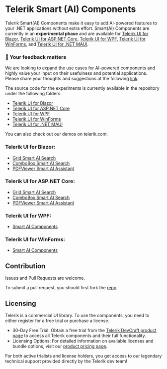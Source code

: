 # Telerik Smart (AI) Components

Telerik Smart(AI) Components make it easy to add AI-powered features to your .NET applications without extra effort. Smart(AI) Components are currently in an **experimental phase** and are available for [Telerik UI for Blazor](https://www.telerik.com/blazor-ui), [Telerik UI for ASP.NET Core](https://www.telerik.com/aspnet-core-ui), [Telerik UI for WPF](https://www.telerik.com/products/wpf/overview.aspx), [Telerik UI for WinForms](https://www.telerik.com/products/winforms.aspx), and [Telerik UI for .NET MAUI](https://www.telerik.com/maui-ui).

### 🚀 Your feedback matters
We are looking to expand the use cases for AI-powered components and highly value your input on their usefulness and potential applications. Please share your thoughts and suggestions at the following [link](https://progresssoftware.typeform.com/to/L47CZisw).


The source code for the experiments is currently available in the repository under the following folders:
- [Telerik UI for Blazor](https://github.com/telerik/smart-ai-components/tree/master/blazor)
- [Telerik UI for ASP.NET Core](https://github.com/telerik/smart-ai-components/tree/master/core)
- [Telerik UI for WPF](https://github.com/telerik/smart-ai-components/tree/master/wpf)
- [Telerik UI for WinForms](https://github.com/telerik/smart-ai-components/tree/master/winforms)
- [Telerik UI for .NET MAUI](https://github.com/telerik/smart-ai-components/tree/master/maui)

You can also check out our demos on telerik.com:

### Telerik UI for Blazor:
- [Grid Smart AI Search](https://demos.telerik.com/blazor-ui/blazorlab/grid-smart-ai-search)
- [ComboBox Smart AI Search](https://demos.telerik.com/blazor-ui/blazorlab/combobox-smart-ai-search)
- [PDFViewer Smart AI Assistant](https://demos.telerik.com/blazor-ui/blazorlab/pdfviewer-smart-ai-assistant)

### Telerik UI for ASP.NET Core:
- [Grid Smart AI Search](https://demos.telerik.com/aspnet-core/corelab/grid-smart-ai-search)
- [ComboBox Smart AI Search](https://demos.telerik.com/aspnet-core/corelab/combobox-smart-ai-search)
- [PDFViewer Smart AI Assistant](https://demos.telerik.com/aspnet-core/corelab/pdfviewer-smart-ai-assistant)

### Telerik UI for WPF:
- [Smart AI Components](https://docs.telerik.com/devtools/wpf/wpflab/smart-ai-components)

### Telerik UI for WinForms:
- [Smart AI Components](https://docs.telerik.com/devtools/winforms/winformslab/smart-ai-components)

## Contribution
Issues and Pull Requests are welcome.

To submit a pull request, you should first fork the [repo](https://github.com/telerik/smart-ai-components).

## Licensing
Telerik is a commercial UI library. To use the components, you need to either register for a free trial or purchase a license.

- 30-Day Free Trial: Obtain a free trial from the [Telerik DevCraft product page](https://www.telerik.com/devcraft) to access all Telerik components and their full functionality.
- Licensing Options: For detailed information on available licenses and bundle options, visit our [product pricing page](https://www.telerik.com/purchase).

For both active trialists and license holders, you get access to our legendary technical support provided directly by the Telerik dev team!

